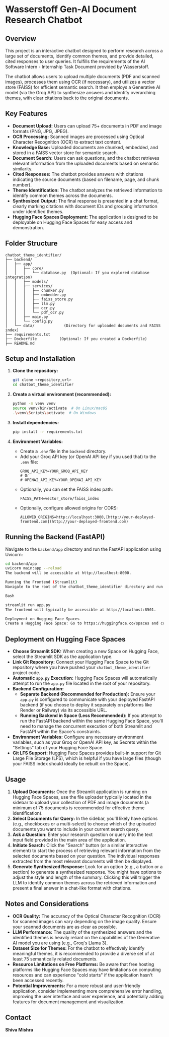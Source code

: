 
# Wasserstoff Gen-AI Document Research Chatbot

## Overview

This project is an interactive chatbot designed to perform research across a large set of documents, identify common themes, and provide detailed, cited responses to user queries. It fulfills the requirements of the AI Software Intern - Internship Task Document provided by Wasserstoff.

The chatbot allows users to upload multiple documents (PDF and scanned images), processes them using OCR (if necessary), and utilizes a vector store (FAISS) for efficient semantic search. It then employs a Generative AI model (via the Groq API) to synthesize answers and identify overarching themes, with clear citations back to the original documents.

## Key Features

* **Document Upload:** Users can upload 75+ documents in PDF and image formats (PNG, JPG, JPEG).
* **OCR Processing:** Scanned images are processed using Optical Character Recognition (OCR) to extract text content.
* **Knowledge Base:** Uploaded documents are chunked, embedded, and stored in a FAISS vector store for semantic search.
* **Document Search:** Users can ask questions, and the chatbot retrieves relevant information from the uploaded documents based on semantic similarity.
* **Cited Responses:** The chatbot provides answers with citations indicating the source documents (based on filename, page, and chunk number).
* **Theme Identification:** The chatbot analyzes the retrieved information to identify common themes across the documents.
* **Synthesized Output:** The final response is presented in a chat format, clearly marking citations with document IDs and grouping information under identified themes.
* **Hugging Face Spaces Deployment:** The application is designed to be deployable on Hugging Face Spaces for easy access and demonstration.

## Folder Structure
```
chatbot_theme_identifier/
├── backend/
│   ├── app/
│   │   ├── core/
│   │   │   └── database.py  (Optional: If you explored database integration)
│   │   ├── models/
│   │   ├── services/
│   │   │   ├── chunker.py
│   │   │   ├── embedder.py
│   │   │   ├── faiss_store.py
│   │   │   ├── llm.py
│   │   │   ├── ocr.py
│   │   │   └── pdf_ocr.py
│   │   ├── main.py
│   │   └── config.py
│   └── data/             (Directory for uploaded documents and FAISS index)
├── requirements.txt
├── Dockerfile          (Optional: If you created a Dockerfile)
├── README.md

```
## Setup and Installation

1.  **Clone the repository:**
    ```bash
    git clone <repository_url>
    cd chatbot_theme_identifier
    ```

2.  **Create a virtual environment (recommended):**
    ```bash
    python -m venv venv
    source venv/bin/activate  # On Linux/macOS
    .\venv\Scripts\activate  # On Windows
    ```

3.  **Install dependencies:**
    ```bash
    pip install -r requirements.txt
    ```

4.  **Environment Variables:**
    * Create a `.env` file in the `backend` directory.
    * Add your Groq API key (or OpenAI API key if you used that) to the `.env` file:
        ```
        GROQ_API_KEY=YOUR_GROQ_API_KEY
        # Or
        # OPENAI_API_KEY=YOUR_OPENAI_API_KEY
        ```
    * Optionally, you can set the FAISS index path:
        ```
        FAISS_PATH=vector_store/faiss_index
        ```
    * Optionally, configure allowed origins for CORS:
        ```
        ALLOWED_ORIGINS=http://localhost:3000,[http://your-deployed-frontend.com](http://your-deployed-frontend.com)
        ```

## Running the Backend (FastAPI)

Navigate to the `backend/app` directory and run the FastAPI application using Uvicorn:

```bash
cd backend/app
uvicorn main:app --reload
The backend will be accessible at http://localhost:8000.

Running the Frontend (Streamlit)
Navigate to the root of the chatbot_theme_identifier directory and run the Streamlit application:

Bash

streamlit run app.py
The frontend will typically be accessible at http://localhost:8501.

Deployment on Hugging Face Spaces
Create a Hugging Face Space: Go to https://huggingface.co/spaces and create a new Space.
```
## Deployment on Hugging Face Spaces

* **Choose Streamlit SDK:** When creating a new Space on Hugging Face, select the Streamlit SDK as the application type.
* **Link Git Repository:** Connect your Hugging Face Space to the Git repository where you have pushed your `chatbot_theme_identifier` project code.
* **Automatic `app.py` Execution:** Hugging Face Spaces will automatically attempt to run the `app.py` file located in the root of your repository.
* **Backend Configuration:**
    * **Separate Backend (Recommended for Production):** Ensure your `app.py` is configured to communicate with your deployed FastAPI backend (if you choose to deploy it separately on platforms like Render or Railway) via its accessible URL.
    * **Running Backend in Space (Less Recommended):** If you attempt to run the FastAPI backend within the same Hugging Face Space, you'll need to manage the concurrent execution of both Streamlit and FastAPI within the Space's constraints.
* **Environment Variables:** Configure any necessary environment variables, such as your Groq or OpenAI API key, as Secrets within the "Settings" tab of your Hugging Face Space.
* **Git LFS Support:** Hugging Face Spaces provides built-in support for Git Large File Storage (LFS), which is helpful if you have large files (though your FAISS index should ideally be rebuilt on the Space).

## Usage

1.  **Upload Documents:** Once the Streamlit application is running on Hugging Face Spaces, use the file uploader typically located in the sidebar to upload your collection of PDF and image documents (a minimum of 75 documents is recommended for effective theme identification).
2.  **Select Documents for Query:** In the sidebar, you'll likely have options (e.g., checkboxes or a multi-select) to choose which of the uploaded documents you want to include in your current search query.
3.  **Ask a Question:** Enter your research question or query into the text input field provided in the main area of the application.
4.  **Initiate Search:** Click the "Search" button (or a similar interactive element) to start the process of retrieving relevant information from the selected documents based on your question. The individual responses extracted from the most relevant documents will then be displayed.
5.  **Generate Synthesized Response:** Look for an option (e.g., a button or a section) to generate a synthesized response. You might have options to adjust the style and length of the summary. Clicking this will trigger the LLM to identify common themes across the retrieved information and present a final answer in a chat-like format with citations.

## Notes and Considerations

* **OCR Quality:** The accuracy of the Optical Character Recognition (OCR) for scanned images can vary depending on the image quality. Ensure your scanned documents are as clear as possible.
* **LLM Performance:** The quality of the synthesized answers and the identified themes is heavily reliant on the capabilities of the Generative AI model you are using (e.g., Groq's Llama 3).
* **Dataset Size for Themes:** For the chatbot to effectively identify meaningful themes, it is recommended to provide a diverse set of at least 75 semantically related documents.
* **Resource Limitations on Free Platforms:** Be aware that free hosting platforms like Hugging Face Spaces may have limitations on computing resources and can experience "cold starts" if the application hasn't been accessed recently.
* **Potential Improvements:** For a more robust and user-friendly application, consider implementing more comprehensive error handling, improving the user interface and user experience, and potentially adding features for document management and visualization.

## Contact

**Shiva Mishra**


